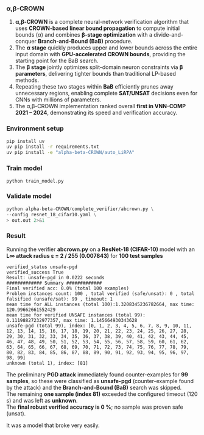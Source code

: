 ### α,β-CROWN

1. **α,β-CROWN** is a complete neural-network verification algorithm that uses **CROWN-based linear bound propagation** to compute initial bounds (α) and combines **β-stage optimization** with a divide-and-conquer **Branch-and-Bound (BaB)** procedure.  
2. The **α stage** quickly produces upper and lower bounds across the entire input domain with **GPU-accelerated CROWN bounds**, providing the starting point for the BaB search.  
3. The **β stage** jointly optimizes split-domain neuron constraints via **β parameters**, delivering tighter bounds than traditional LP-based methods.  
4. Repeating these two stages within **BaB** efficiently prunes away unnecessary regions, enabling complete **SAT/UNSAT** decisions even for CNNs with millions of parameters.  
5. The α,β-CROWN implementation ranked overall **first in VNN-COMP 2021 – 2024**, demonstrating its speed and verification accuracy.

### Environment setup

```bash
pip install uv
uv pip install -r requirements.txt
uv pip install -e "alpha-beta-CROWN/auto_LiRPA"
```

### Train model

`python train_model.py`

### Validate model

```python
python alpha-beta-CROWN/complete_verifier/abcrown.py \
--config resnet_18_cifar10.yaml \
> out.out 2>&1
```

### Result

Running the verifier **abcrown.py** on a **ResNet-18 (CIFAR-10)** model with an **L∞ attack radius ε = 2 / 255 (0.007843)** for **100 test samples**  

```
verified_status unsafe-pgd
verified_success True
Result: unsafe-pgd in 0.0222 seconds
############# Summary #############
Final verified acc: 0.0% (total 100 examples)
Problem instances count: 100 , total verified (safe/unsat): 0 , total falsified (unsafe/sat): 99 , timeout: 1
mean time for ALL instances (total 100):1.3208345236782664, max time: 120.99662661552429
mean time for verified UNSAFE instances (total 99): 0.11198827232977357, max time: 1.145664930343628
unsafe-pgd (total 99), index: [0, 1, 2, 3, 4, 5, 6, 7, 8, 9, 10, 11, 12, 13, 14, 15, 16, 17, 18, 19, 20, 21, 22, 23, 24, 25, 26, 27, 28, 29, 30, 31, 32, 33, 34, 35, 36, 37, 38, 39, 40, 41, 42, 43, 44, 45, 46, 47, 48, 49, 50, 51, 52, 53, 54, 55, 56, 57, 58, 59, 60, 61, 62, 63, 64, 65, 66, 67, 68, 69, 70, 71, 72, 73, 74, 75, 76, 77, 78, 79, 80, 82, 83, 84, 85, 86, 87, 88, 89, 90, 91, 92, 93, 94, 95, 96, 97, 98, 99]
unknown (total 1), index: [81]
```
The preliminary **PGD attack** immediately found counter-examples for **99 samples**, so these were classified as **unsafe-pgd** (counter-example found by the attack) and the **Branch-and-Bound (BaB)** search was skipped.  
The remaining **one sample (index 81)** exceeded the configured timeout (120 s) and was left as **unknown**.  
The **final robust verified accuracy is 0 %**; no sample was proven safe (unsat).

It was a model that broke very easily.  
